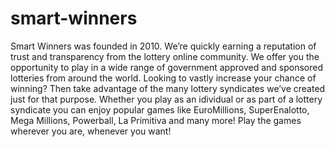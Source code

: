 # smart-winners
Smart Winners was founded in 2010. We’re quickly earning a reputation of trust and transparency from the lottery online community. We offer you the opportunity to play in a wide range of government approved and sponsored lotteries from around the world. Looking to vastly increase your chance of winning? Then take advantage of the many lottery syndicates we’ve created just for that purpose. Whether you play as an idividual or as part of a lottery syndicate you can enjoy popular games like EuroMillions, SuperEnalotto, Mega Millions, Powerball, La Primitiva and many more! Play the games wherever you are, whenever you want!

